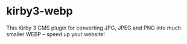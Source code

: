 # kirby3-webp
This Kirby 3 CMS plugin for converting JPG, JPEG and PNG into much smaller WEBP – speed up your website!
